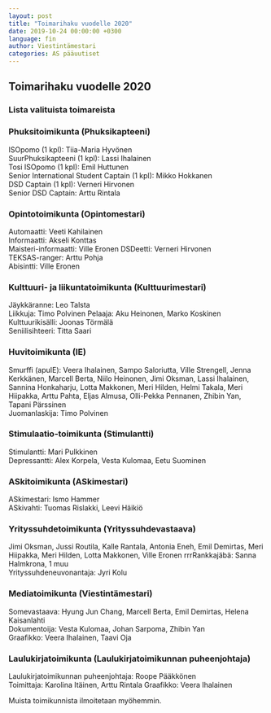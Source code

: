 ```yaml
---
layout: post
title: "Toimarihaku vuodelle 2020"
date: 2019-10-24 00:00:00 +0300
language: fin
author: Viestintämestari
categories: AS pääuutiset
---
```


## Toimarihaku vuodelle 2020

### Lista valituista toimareista

### Phuksitoimikunta (Phuksikapteeni)

ISOpomo (1 kpl): Tiia-Maria Hyvönen  
SuurPhuksikapteeni (1 kpl): Lassi Ihalainen  
Tosi ISOpomo (1 kpl): Emil Huttunen  
Senior International Student Captain (1 kpl): Mikko Hokkanen  
DSD Captain (1 kpl): Verneri Hirvonen  
Senior DSD Captain: Arttu Rintala  

### Opintotoimikunta (Opintomestari)

Automaatti: Veeti Kahilainen  
Informaatti: Akseli Konttas  
Maisteri-informaatti: Ville Eronen
DSDeetti: Verneri Hirvonen  
TEKSAS-ranger: Arttu Pohja  
Abisintti: Ville Eronen

### Kulttuuri- ja liikuntatoimikunta (Kulttuurimestari)

Jäykkäranne: Leo Talsta  
Liikkuja: Timo Polvinen
Pelaaja: Aku Heinonen, Marko Koskinen  
Kulttuurikisälli: Joonas Törmälä  
Seniilisihteeri: Titta Saari  

### Huvitoimikunta (IE)

Smurffi (apuIE): Veera Ihalainen, Sampo Saloriutta, Ville Strengell, Jenna Kerkkänen, Marcell Berta, Niilo Heinonen, Jimi Oksman, Lassi Ihalainen, Sannina Honkaharju, Lotta Makkonen, Meri Hilden, Helmi Takala, Meri Hiipakka, Arttu Pahta, Eljas Almusa, Olli-Pekka Pennanen, Zhibin Yan, Tapani Pärssinen  
Juomanlaskija: Timo Polvinen

### Stimulaatio-toimikunta (Stimulantti)

Stimulantti: Mari Pulkkinen  
Depressantti: Alex Korpela, Vesta Kulomaa, Eetu Suominen

### ASkitoimikunta (ASkimestari)

ASkimestari: Ismo Hammer  
ASkivahti: Tuomas Rislakki, Leevi Häikiö

### Yrityssuhdetoimikunta (Yrityssuhdevastaava)

Jimi Oksman, Jussi Routila, Kalle Rantala, Antonia Eneh, Emil Demirtas, Meri Hiipakka, Meri Hilden, Lotta Makkonen, Ville Eronen
rrrRankkajäbä: Sanna Halmkrona, 1 muu  
Yrityssuhdeneuvonantaja: Jyri Kolu

### Mediatoimikunta (Viestintämestari)

Somevastaava: Hyung Jun Chang, Marcell Berta, Emil Demirtas, Helena Kaisanlahti  
Dokumentoija: Vesta Kulomaa, Johan Sarpoma, Zhibin Yan  
Graafikko: Veera Ihalainen, Taavi Oja  

### Laulukirjatoimikunta (Laulukirjatoimikunnan puheenjohtaja)

Laulukirjatoimikunnan puheenjohtaja: Roope Pääkkönen  
Toimittaja: Karolina Itäinen, Arttu Rintala
Graafikko: Veera Ihalainen

Muista toimikunnista ilmoitetaan myöhemmin.
